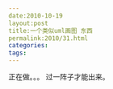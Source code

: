 ```yaml
---
date:2010-10-19
layout:post
title:一个类似uml画图 东西
permalink:2010/31.html
categories:
tags:
---
```



<p>正在做。。。 过一阵子才能出来。</p>